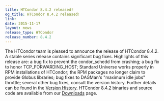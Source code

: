 ```yaml
---
title: HTCondor 8.4.2 released!
og_title: HTCondor 8.4.2 released!
link: 
date: 2015-11-17
layout: news
release_type: HTCondor
release_number: 8.4.2
---
```


The HTCondor team is pleased to announce the release of HTCondor 8.4.2. A stable series release contains significant bug fixes.  Highlights of this release are: a bug fix to prevent the condor_schedd from crashing; a bug fix to honor TCP_FORWARDING_HOST; Standard Universe works properly in RPM installations of HTCondor; the RPM packages no longer claim to provide Globus libraries; bug fixes to DAGMan's "maximum idle jobs" throttle; several other bug fixes, consult the version history.   Further details can be found in the <a href="manual/v8.4.2/10_3Stable_Release.html">Version History</a>. HTCondor 8.4.2 binaries and source code are available from our <a href="downloads/">Downloads</a> page. 

